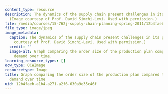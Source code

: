 ```yaml
---
content_type: resource
description: The dynamics of the supply chain present challenges in its planning.
  (Image courtesy of Prof. David Simchi-Levi. Used with permission.)
file: /media/courses/15-762j-supply-chain-planning-spring-2011/12b4faeba1b4a271a2f6630a9e35c46f_15-762js11.jpg
file_type: image/jpeg
image_metadata:
  caption: The dynamics of the supply chain present challenges in its planning. (Image
    courtesy of Prof. David Simchi-Levi. Used with permission.)
  credit: ''
  image-alt: Graph comparing the order size of the production plan compared to customer
    demand over time.
learning_resource_types: []
ocw_type: OCWImage
resourcetype: Image
title: Graph comparing the order size of the production plan compared to customer
  demand over time
uid: 12b4faeb-a1b4-a271-a2f6-630a9e35c46f
---
```

